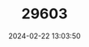---
title: "29603"
category: "Perigomphus pallidistylus"
draft: false
date: 2024-02-22 13:03:50
languages:
  English: ["Pegtail"]
---